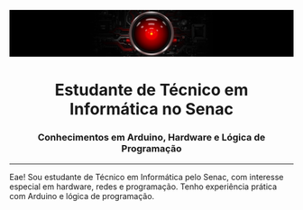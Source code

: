 ![](banner.jpg)
<h1 align="center">Estudante de Técnico em Informática no Senac</h1>
<h3 align="center">Conhecimentos em Arduino, Hardware e Lógica de Programação</h3>
<hr> Eae! Sou estudante de Técnico em Informática pelo Senac, com interesse especial em hardware, redes e programação.  
Tenho experiência prática com Arduino e lógica de programação.

